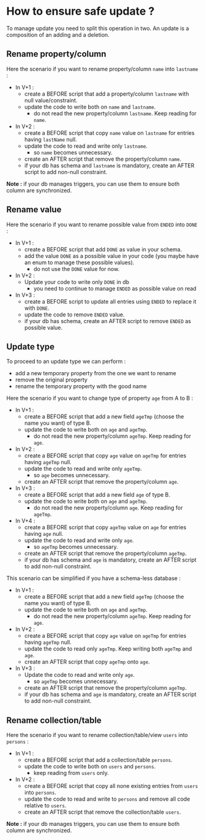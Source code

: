 # How to ensure safe update ?

To manage update you need to split this operation in two. An update is a composition of an adding and a deletion.

## Rename property/column

Here the scenario if you want to rename property/column `name` into `lastname` :
- In V+1 :
  - create a BEFORE script that add a property/column `lastname` with null value/constraint.
  - update the code to write both on `name` and `lastname`.
    - do not read the new property/column `lastname`. Keep reading for `name`.
- In V+2 :
  - create a BEFORE script that copy `name` value on `lastname` for entries having `lastName` null.
  - update the code to read and write only `lastname`.
    - so `name` becomes unnecessary.
  - create an AFTER script that remove the property/column `name`.
  - if your db has schema and `lastname` is mandatory, create an AFTER script to add non-null constraint.
  
**Note :** if your db manages triggers, you can use them to ensure both column are synchronized.

## Rename value

Here the scenario if you want to rename possible value from `ENDED` into `DONE` :
- In V+1 :
  - create a BEFORE script that add `DONE` as value in your schema.
  - add the value `DONE` as a possible value in your code (you maybe have an enum to manage these possible values).
    - do not use the `DONE` value for now.
- In V+2 :
  - Update your code to write only `DONE` in db
    - you need to continue to manage `ENDED` as possible value on read
- In V+3 :
  - create a BEFORE script to update all entries using `ENDED` to replace it with `DONE`.
  - update the code to remove `ENDED` value.
  - if your db has schema, create an AFTER script to remove `ENDED` as possible value.
  

## Update type

To proceed to an update type we can perform :
- add a new temporary property from the one we want to rename
- remove the original property
- rename the temporary property with the good name 

Here the scenario if you want to change type of property `age` from A to B :
- In V+1 :
  - create a BEFORE script that add a new field `ageTmp` (choose the name you want) of type B.
  - update the code to write both on `age` and `ageTmp`.
    - do not read the new property/column `ageTmp`. Keep reading for `age`.
- In V+2 :
  - create a BEFORE script that copy `age` value on `ageTmp` for entries having `ageTmp` null.
  - update the code to read and write only `ageTmp`.
    - so `age` becomes unnecessary.
  - create an AFTER script that remove the property/column `age`.
- In V+3 :
  - create a BEFORE script that add a new field `age` of type B.
  - update the code to write both on `age` and `ageTmp`.
    - do not read the new property/column `age`. Keep reading for `ageTmp`.
- In V+4 :
  - create a BEFORE script that copy `ageTmp` value on `age` for entries having `age` null.
  - update the code to read and write only `age`.
    - so `ageTmp` becomes unnecessary.
  - create an AFTER script that remove the property/column `ageTmp`.
  - if your db has schema and `age` is mandatory, create an AFTER script to add non-null constraint.

This scenario can be simplified if you have a schema-less database :
- In V+1 :
  - create a BEFORE script that add a new field `ageTmp` (choose the name you want) of type B.
  - update the code to write both on `age` and `ageTmp`.
    - do not read the new property/column `ageTmp`. Keep reading for `age`.
- In V+2 :
  - create a BEFORE script that copy `age` value on `ageTmp` for entries having `ageTmp` null.
  - update the code to read only `ageTmp`. Keep writing both `ageTmp` and `age`.
  - create an AFTER script that copy `ageTmp` onto `age`.
- In V+3 :
  - Update the code to read and write only `age`.
    - so `ageTmp` becomes unnecessary.
  - create an AFTER script that remove the property/column `ageTmp`.
  - if your db has schema and `age` is mandatory, create an AFTER script to add non-null constraint.
  
## Rename collection/table

Here the scenario if you want to rename collection/table/view `users` into `persons` :
- In V+1 :
  - create a BEFORE script that add a collection/table `persons`.
  - update the code to write both on `users` and `persons`.
    - keep reading from `users` only.
- In V+2 :
  - create a BEFORE script that copy all none existing entries from `users` into `persons`.
  - update the code to read and write to `persons` and remove all code relative to `users`.
  - create an AFTER script that remove the collection/table `users`.

**Note :** if your db manages triggers, you can use them to ensure both column are synchronized.

